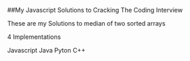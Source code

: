 ##My Javascript Solutions to Cracking The Coding Interview

These are my Solutions to median of two sorted arrays 

4 Implementations

Javascript
Java
Pyton
C++


